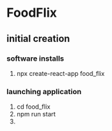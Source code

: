 # FoodFlix

## initial creation

### software installs

1. npx create-react-app food_flix

### launching application

1. cd food_flix
2. npm run start
3.
